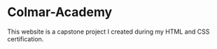 # Colmar-Academy
This website is a capstone project I created during my HTML and CSS certification.
